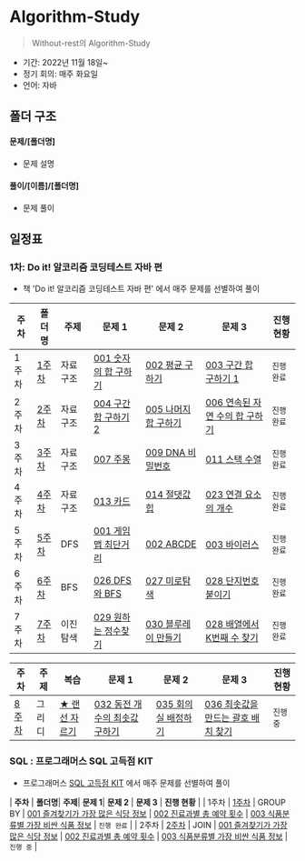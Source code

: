 # Algorithm-Study
> Without-rest의 Algorithm-Study
 - 기간: 2022년 11월 18일~
 - 정기 회의: 매주 화요일
 - 언어: 자바

## 폴더 구조
#### 문제/[폴더명]
  - 문제 설명
#### 풀이/[이름]/[폴더명]
  - 문제 풀이

## 일정표

### 1차: Do it! 알코리즘 코딩테스트 자바 편
- 책 'Do it! 알코리즘 코딩테스트 자바 편' 에서 매주 문제를 선별하여 풀이

| **주차** | **폴더명**| **주제**| **문제 1**| **문제 2** | **문제 3** | **진행 현황** |
| ------- | -----| --------- | --------- | --------- | --------- | -------- |
| 1주차 | [1주차](./문제/1주차/README.md) | 자료구조 | [001 숫자의 합 구하기](https://www.acmicpc.net/problem/11720) | [002 평균 구하기](https://www.acmicpc.net/problem/1546) | [003 구간 합 구하기 1](https://www.acmicpc.net/problem/11659) | `진행 완료` |  
| 2주차 | [2주차](./문제/2주차/README.md) | 자료구조 | [004 구간 합 구하기 2](https://www.acmicpc.net/problem/11660) | [005 나머지 합 구하기](https://www.acmicpc.net/problem/10986) | [006 연속된 자연 수의 합 구하기](https://www.acmicpc.net/problem/2018) | `진행 완료` |  
| 3주차 | [3주차](./문제/3주차/README.md) | 자료구조 | [007 주몽](https://www.acmicpc.net/problem/1940) | [009 DNA 비밀번호](https://www.acmicpc.net/problem/12891) | [011 스택 수열](https://www.acmicpc.net/problem/1874) | `진행 완료` |
| 4주차 | [4주차](./문제/4주차/README.md) | 자료구조 | [013 카드](https://www.acmicpc.net/problem/2164) | [014 절댓값 힙](https://www.acmicpc.net/problem/11286) | [023 연결 요소의 개수](https://www.acmicpc.net/problem/11724) | `진행 완료` |
| 5주차 | [5주차](./문제/5주차/README.md) | DFS | [001 게임 맵 최단거리](https://school.programmers.co.kr/learn/courses/30/lessons/1844) | [002 ABCDE](https://www.acmicpc.net/problem/13023) | [003 바이러스](https://www.acmicpc.net/problem/2606) | `진행 완료` |
| 6주차 | [6주차](./문제/6주차/README.md) | BFS | [026 DFS와 BFS](https://www.acmicpc.net/problem/1260) | [027 미로탐색](https://www.acmicpc.net/problem/2178) | [028 단지번호 붙이기](https://www.acmicpc.net/problem/2667) | `진행 완료` |
| 7주차 | [7주차](./문제/7주차/README.md) | 이진탐색 | [029 원하는 정수찾기](https://www.acmicpc.net/problem/1920) | [030 블루레이 만들기](https://www.acmicpc.net/problem/2343) | [028 배열에서 K번째 수 찾기](https://www.acmicpc.net/problem/1300) | `진행 완료` |


| **주차** | **주제** | **복습** | **문제 1**| **문제 2** | **문제 3** | **진행 현황** |
| ------- | ------- | --------- | --------- | --------- | --------- | -------- |
| [8주차](./문제/8주차/README.md) | 그리디 | [★ 랜선 자르기](https://www.acmicpc.net/problem/1654) | [032 동전 개수의 최솟값 구하기](https://www.acmicpc.net/problem/11047) | [035 회의실 배정하기](https://www.acmicpc.net/problem/1931) | [036 최솟값을 만드는 괄호 배치 찾기](https://www.acmicpc.net/problem/1541) | `진행 중` |



### SQL : 프로그래머스 SQL 고득점 KIT
- 프로그래머스 [SQL 고득점 KIT](https://school.programmers.co.kr/learn/challenges?tab=sql_practice_kit) 에서 매주 문제를 선별하여 풀이

| **주차** | **폴더명**| **주제**| **문제 1**| **문제 2** | **문제 3** | **진행 현황** |
| 1주차 | [1주차](./문제/SQL/GROUPBY/readme.md) | GROUP BY | [001 즐겨찾기가 가장 많은 식당 정보](https://school.programmers.co.kr/learn/courses/30/lessons/131123) | [002 진료과별 총 예약 횟수](https://school.programmers.co.kr/learn/courses/30/lessons/132202) | [003 식품분류별 가장 비싼 식품 정보](https://school.programmers.co.kr/learn/courses/30/lessons/131116) | `진행 완료` |
| 2주차 | [2주차](./문제/SQL/JOIN/readme.md) | JOIN | [001 즐겨찾기가 가장 많은 식당 정보](https://school.programmers.co.kr/learn/courses/30/lessons/131123) | [002 진료과별 총 예약 횟수](https://school.programmers.co.kr/learn/courses/30/lessons/132202) | [003 식품분류별 가장 비싼 식품 정보](https://school.programmers.co.kr/learn/courses/30/lessons/131116) | `진행 중` |
